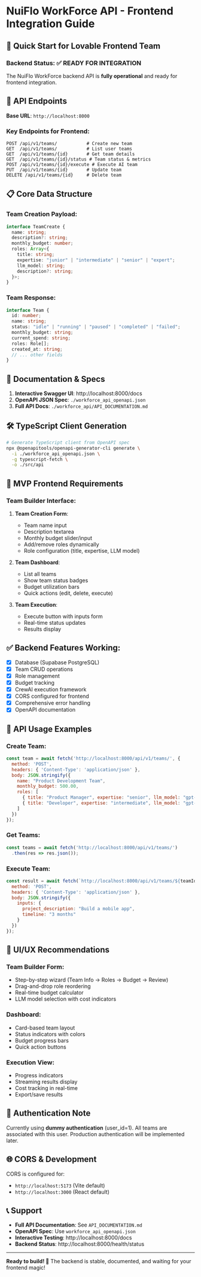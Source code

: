 # NuiFlo WorkForce API - Frontend Integration Guide

## 🚀 Quick Start for Lovable Frontend Team

### Backend Status: ✅ READY FOR INTEGRATION

The NuiFlo WorkForce backend API is **fully operational** and ready for frontend integration.

## 📡 API Endpoints

**Base URL**: `http://localhost:8000`

### Key Endpoints for Frontend:
```
POST /api/v1/teams/           # Create new team
GET  /api/v1/teams/           # List user teams  
GET  /api/v1/teams/{id}       # Get team details
GET  /api/v1/teams/{id}/status # Team status & metrics
POST /api/v1/teams/{id}/execute # Execute AI team
PUT  /api/v1/teams/{id}       # Update team
DELETE /api/v1/teams/{id}     # Delete team
```

## 📋 Core Data Structure

### Team Creation Payload:
```typescript
interface TeamCreate {
  name: string;
  description?: string;
  monthly_budget: number;
  roles: Array<{
    title: string;
    expertise: "junior" | "intermediate" | "senior" | "expert";
    llm_model: string;
    description?: string;
  }>;
}
```

### Team Response:
```typescript
interface Team {
  id: number;
  name: string;
  status: "idle" | "running" | "paused" | "completed" | "failed";
  monthly_budget: string;
  current_spend: string;
  roles: Role[];
  created_at: string;
  // ... other fields
}
```

## 🔗 Documentation & Specs

1. **Interactive Swagger UI**: http://localhost:8000/docs
2. **OpenAPI JSON Spec**: `./workforce_api_openapi.json` 
3. **Full API Docs**: `./workforce_api/API_DOCUMENTATION.md`

## 🛠️ TypeScript Client Generation

```bash
# Generate TypeScript client from OpenAPI spec
npx @openapitools/openapi-generator-cli generate \
  -i ./workforce_api_openapi.json \
  -g typescript-fetch \
  -o ./src/api
```

## 🎯 MVP Frontend Requirements

### Team Builder Interface:
1. **Team Creation Form**:
   - Team name input
   - Description textarea  
   - Monthly budget slider/input
   - Add/remove roles dynamically
   - Role configuration (title, expertise, LLM model)

2. **Team Dashboard**:
   - List all teams
   - Show team status badges
   - Budget utilization bars
   - Quick actions (edit, delete, execute)

3. **Team Execution**:
   - Execute button with inputs form
   - Real-time status updates
   - Results display

## ✅ Backend Features Working:

- [x] Database (Supabase PostgreSQL)
- [x] Team CRUD operations  
- [x] Role management
- [x] Budget tracking
- [x] CrewAI execution framework
- [x] CORS configured for frontend
- [x] Comprehensive error handling
- [x] OpenAPI documentation

## 🔄 API Usage Examples

### Create Team:
```javascript
const team = await fetch('http://localhost:8000/api/v1/teams/', {
  method: 'POST',
  headers: { 'Content-Type': 'application/json' },
  body: JSON.stringify({
    name: "Product Development Team",
    monthly_budget: 500.00,
    roles: [
      { title: "Product Manager", expertise: "senior", llm_model: "gpt-4" },
      { title: "Developer", expertise: "intermediate", llm_model: "gpt-3.5-turbo" }
    ]
  })
});
```

### Get Teams:
```javascript
const teams = await fetch('http://localhost:8000/api/v1/teams/')
  .then(res => res.json());
```

### Execute Team:
```javascript
const result = await fetch(`http://localhost:8000/api/v1/teams/${teamId}/execute`, {
  method: 'POST',
  headers: { 'Content-Type': 'application/json' },
  body: JSON.stringify({
    inputs: {
      project_description: "Build a mobile app",
      timeline: "3 months"
    }
  })
});
```

## 🎨 UI/UX Recommendations

### Team Builder Form:
- Step-by-step wizard (Team Info → Roles → Budget → Review)
- Drag-and-drop role reordering
- Real-time budget calculator
- LLM model selection with cost indicators

### Dashboard:
- Card-based team layout
- Status indicators with colors
- Budget progress bars
- Quick action buttons

### Execution View:
- Progress indicators
- Streaming results display
- Cost tracking in real-time
- Export/save results

## 🔐 Authentication Note

Currently using **dummy authentication** (user_id=1). All teams are associated with this user. Production authentication will be implemented later.

## 🌐 CORS & Development

CORS is configured for:
- `http://localhost:5173` (Vite default)
- `http://localhost:3000` (React default)

## 📞 Support

- **Full API Documentation**: See `API_DOCUMENTATION.md`
- **OpenAPI Spec**: Use `workforce_api_openapi.json`
- **Interactive Testing**: http://localhost:8000/docs
- **Backend Status**: http://localhost:8000/health/status

---

**Ready to build! 🚀** The backend is stable, documented, and waiting for your frontend magic! 
